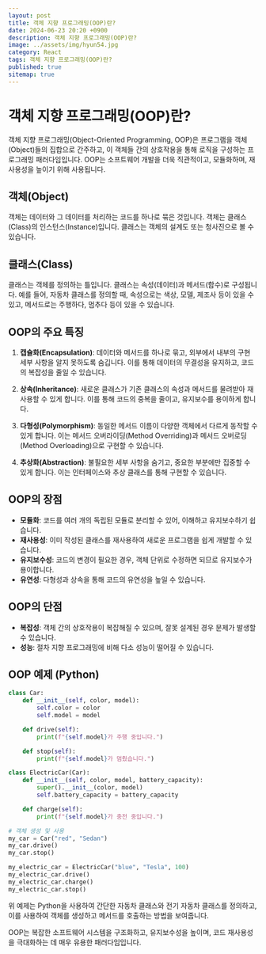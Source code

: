 ```yaml
---
layout: post
title: 객체 지향 프로그래밍(OOP)란?
date: 2024-06-23 20:20 +0900
description: 객체 지향 프로그래밍(OOP)란?
image: ../assets/img/hyun54.jpg
category: React
tags: 객체 지향 프로그래밍(OOP)란?
published: true
sitemap: true
---
```


# 객체 지향 프로그래밍(OOP)란?

객체 지향 프로그래밍(Object-Oriented Programming, OOP)은 프로그램을 객체(Object)들의 집합으로 간주하고, 이 객체들 간의 상호작용을 통해 로직을 구성하는 프로그래밍 패러다임입니다. OOP는 소프트웨어 개발을 더욱 직관적이고, 모듈화하며, 재사용성을 높이기 위해 사용됩니다.

## 객체(Object)

객체는 데이터와 그 데이터를 처리하는 코드를 하나로 묶은 것입니다. 객체는 클래스(Class)의 인스턴스(Instance)입니다. 클래스는 객체의 설계도 또는 청사진으로 볼 수 있습니다.

## 클래스(Class)

클래스는 객체를 정의하는 틀입니다. 클래스는 속성(데이터)과 메서드(함수)로 구성됩니다. 예를 들어, 자동차 클래스를 정의할 때, 속성으로는 색상, 모델, 제조사 등이 있을 수 있고, 메서드로는 주행하다, 멈추다 등이 있을 수 있습니다.

## OOP의 주요 특징

1. **캡슐화(Encapsulation)**: 데이터와 메서드를 하나로 묶고, 외부에서 내부의 구현 세부 사항을 알지 못하도록 숨깁니다. 이를 통해 데이터의 무결성을 유지하고, 코드의 복잡성을 줄일 수 있습니다.

2. **상속(Inheritance)**: 새로운 클래스가 기존 클래스의 속성과 메서드를 물려받아 재사용할 수 있게 합니다. 이를 통해 코드의 중복을 줄이고, 유지보수를 용이하게 합니다.

3. **다형성(Polymorphism)**: 동일한 메서드 이름이 다양한 객체에서 다르게 동작할 수 있게 합니다. 이는 메서드 오버라이딩(Method Overriding)과 메서드 오버로딩(Method Overloading)으로 구현할 수 있습니다.

4. **추상화(Abstraction)**: 불필요한 세부 사항을 숨기고, 중요한 부분에만 집중할 수 있게 합니다. 이는 인터페이스와 추상 클래스를 통해 구현할 수 있습니다.

## OOP의 장점

- **모듈화**: 코드를 여러 개의 독립된 모듈로 분리할 수 있어, 이해하고 유지보수하기 쉽습니다.
- **재사용성**: 이미 작성된 클래스를 재사용하여 새로운 프로그램을 쉽게 개발할 수 있습니다.
- **유지보수성**: 코드의 변경이 필요한 경우, 객체 단위로 수정하면 되므로 유지보수가 용이합니다.
- **유연성**: 다형성과 상속을 통해 코드의 유연성을 높일 수 있습니다.

## OOP의 단점

- **복잡성**: 객체 간의 상호작용이 복잡해질 수 있으며, 잘못 설계된 경우 문제가 발생할 수 있습니다.
- **성능**: 절차 지향 프로그래밍에 비해 다소 성능이 떨어질 수 있습니다.

## OOP 예제 (Python)

```python
class Car:
    def __init__(self, color, model):
        self.color = color
        self.model = model

    def drive(self):
        print(f"{self.model}가 주행 중입니다.")

    def stop(self):
        print(f"{self.model}가 멈췄습니다.")

class ElectricCar(Car):
    def __init__(self, color, model, battery_capacity):
        super().__init__(color, model)
        self.battery_capacity = battery_capacity

    def charge(self):
        print(f"{self.model}가 충전 중입니다.")

# 객체 생성 및 사용
my_car = Car("red", "Sedan")
my_car.drive()
my_car.stop()

my_electric_car = ElectricCar("blue", "Tesla", 100)
my_electric_car.drive()
my_electric_car.charge()
my_electric_car.stop()
```

위 예제는 Python을 사용하여 간단한 자동차 클래스와 전기 자동차 클래스를 정의하고, 이를 사용하여 객체를 생성하고 메서드를 호출하는 방법을 보여줍니다.

OOP는 복잡한 소프트웨어 시스템을 구조화하고, 유지보수성을 높이며, 코드 재사용성을 극대화하는 데 매우 유용한 패러다임입니다.
